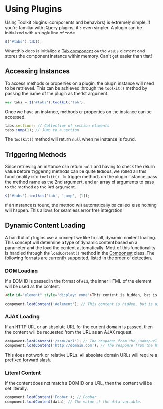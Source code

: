 # Using Plugins #

Using Toolkit plugins (components and behaviors) is extremely simple. If you're familiar with jQuery plugins, it's even simpler.
A plugin can be initialized with a single line of code.

```javascript
$('#tabs').tab();
```

What this does is initialize a [Tab component](../../components/tab.md) on the `#tabs` element
and stores the component instance within memory. Can't get easier than that!

## Accessing Instances ##

To access methods or properties on a plugin, the plugin instance will need to be retrieved.
This can be achieved through the `toolkit()` method by passing the name of the plugin as the 1st argument.

```javascript
var tabs = $('#tabs').toolkit('tab');
```

Once we have an instance, methods or properties on the instance can be accessed.

```javascript
tabs.sections; // Collection of section elements
tabs.jump(1); // Jump to a section
```

<div class="notice is-warning">
    The <code>toolkit()</code> method will return <code>null</code> when no instance is found.
</div>

## Triggering Methods ##

Since retrieving an instance can return `null` and having to check the return value before triggering
methods can be quite tedious, we rolled all this functionality into `toolkit()`.
To trigger methods on the plugin instance, pass the method name as the 2nd argument,
and an array of arguments to pass to the method as the 3rd argument.

```javascript
$('#tabs').toolkit('tab', 'jump', [1]);
```

If an instance is found, the method will automatically be called, else nothing will happen.
This allows for seamless error free integration.

## Dynamic Content Loading ##

A handful of plugins use a concept we like to call, dynamic content loading. This concept will determine 
a type of dynamic content based on a parameter and the load the content automatically. 
Most of this functionality is handled through the `loadContent()` method in the [Component](component.md) class.
The following formats are currently supported, listed in the order of detection.

### DOM Loading ###

If a DOM ID is passed in the format of `#id`, the inner HTML of the element will be used as the content.

```html
<div id="element" style="display: none">This content is hidden, but is usable.</div>
```

```javascript
component.loadContent('#element'); // This content is hidden, but is usable.
```

### AJAX Loading ###

If an HTTP URL or an absolute URL for the current domain is passed, then the content will be requested 
from the URL as an AJAX request.

```javascript
component.loadContent('/some/url'); // The response from the /some/url AJAX request.
component.loadContent('http://domain.com'); // The response from the http://domain.com AJAX request (if allowed).
```

This does not work on relative URLs. All absolute domain URLs will require a prefixed forward slash.

### Literal Content ###

If the content does not match a DOM ID or a URL, then the content will be set literally.

```javascript
component.loadContent('Foobar'); // Foobar
component.loadContent(data); // The value of the data variable.
```